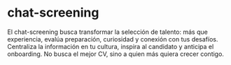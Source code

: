 # chat-screening
El chat-screening busca transformar la selección de talento: más que experiencia, evalúa preparación, curiosidad y conexión con tus desafíos. Centraliza la información en tu cultura, inspira al candidato y anticipa el onboarding. No busca el mejor CV, sino a quien más quiera crecer contigo.
